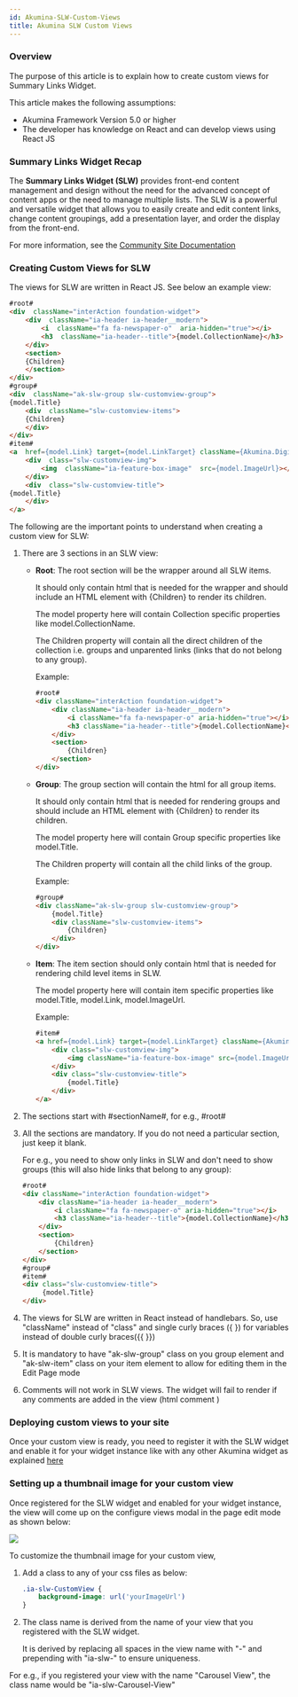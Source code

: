 ```yaml
---
id: Akumina-SLW-Custom-Views
title: Akumina SLW Custom Views
---
```

 

### Overview  

The purpose of this article is to explain how to create custom views for Summary Links Widget. 

This article makes the following assumptions:
* Akumina Framework Version 5.0 or higher
* The developer has knowledge on React and can develop views using React JS
  

### Summary Links Widget Recap 

The **Summary Links Widget (SLW)** provides front-end content management and design without the need for the advanced concept of content apps or the need to manage multiple lists. The SLW is a powerful and versatile widget that allows you to easily create and edit content links, change content groupings, add a presentation layer, and order the display from the front-end. 

For more information, see the [Community Site Documentation](https://community.akumina.com/knowledge-base/working-with-summary-links-widget/)  

### Creating Custom Views for SLW 

The views for SLW are written in React JS. See below an example view:

```HTML
#root#
<div  className="interAction foundation-widget">
	<div  className="ia-header ia-header__modern">
		<i  className="fa fa-newspaper-o"  aria-hidden="true"></i>
		<h3  className="ia-header--title">{model.CollectionName}</h3>
	</div>
	<section>
	{Children}
	</section>
</div>
#group#
<div  className="ak-slw-group slw-customview-group">
{model.Title}
	<div  className="slw-customview-items">
	{Children}
	</div>
</div>
#item#
<a  href={model.Link} target={model.LinkTarget} className={Akumina.Digispace.ConfigurationContext.IsSPAMode ? "ak-spalink ak-slw-item" : "ak-slw-item" } title={model.Tooltip}>
	<div  class="slw-customview-img">
		<img  className="ia-feature-box-image"  src={model.ImageUrl}></img>
	</div>
	<div  class="slw-customview-title">
{model.Title}
	</div>
</a>

``` 

The following are the important points to understand when creating a custom view for SLW:

 1. There are 3 sections in an SLW view:  
	 - **Root**: The root section will be the wrapper around all SLW items.

        It should only contain html that is needed for the wrapper and should include an HTML element with {Children} to render its children.
            
        The model property here will contain Collection specific properties like model.CollectionName.
            
        The Children property will contain all the direct children of the collection i.e. groups and unparented links (links that do not belong to any group).
		
        Example:

	    ```html
	    #root#
		<div className="interAction foundation-widget">
		    <div className="ia-header ia-header__modern">
		        <i className="fa fa-newspaper-o" aria-hidden="true"></i>
		        <h3 className="ia-header--title">{model.CollectionName}</h3>
		    </div>
		    <section>
		        {Children}
		    </section>
		</div>
	    ```
		     
	 - **Group**: The group section will contain the html for all group items.

        It should only contain html that is needed for rendering groups and should include an HTML element with {Children} to render its children.

        The model property here will contain Group specific properties like model.Title.

        The Children property will contain all the child links of the group.
        
        Example:

	    ```html
	    #group#
		<div className="ak-slw-group slw-customview-group">
		    {model.Title}
		    <div className="slw-customview-items">
		        {Children}
		    </div>
		</div>
	    ```
    
	 - **Item**: The item section should only contain html that is needed for rendering child level items in SLW.
    
        The model property here will contain item specific properties like model.Title, model.Link, model.ImageUrl.

        Example:

		```html
	    #item#
		<a href={model.Link} target={model.LinkTarget} className={Akumina.Digispace.ConfigurationContext.IsSPAMode ? "ak-spalink ak-slw-item" : "ak-slw-item" } title={model.Tooltip}>
		    <div class="slw-customview-img">
		        <img className="ia-feature-box-image" src={model.ImageUrl}></img>
		    </div>
		    <div class="slw-customview-title">
		        {model.Title}
		    </div>
		</a>
	    ```

 2. The sections start with #sectionName#, for e.g., #root#

 3. All the sections are mandatory. If you do not need a particular section, just keep it blank.

    For e.g., you need to show only links in SLW and don't need to show groups (this will also hide links that belong to any group):
    ```html
    #root#
    <div className="interAction foundation-widget">
        <div className="ia-header ia-header__modern">
            <i className="fa fa-newspaper-o" aria-hidden="true"></i>
            <h3 className="ia-header--title">{model.CollectionName}</h3>
        </div>
        <section>
            {Children}
        </section>
    </div>
    #group#
    #item#
    <div class="slw-customview-title">
         {model.Title}
    </div> 
    ```
 4. The views for SLW are written in React instead of handlebars. So, use "className" instead of "class" and single curly braces ({ }) for variables instead of double curly braces({{ }})

 5. It is mandatory to have "ak-slw-group" class on you group element and "ak-slw-item" class on your item element to allow for editing them in the Edit Page mode

 6. Comments will not work in SLW views. The widget will fail to render if any comments are added in the view (html comment <!--->)

### Deploying custom views to your site

Once your custom view is ready, you need to register it with the SLW widget and enable it for your widget instance like with any other Akumina widget as explained [here](https://community.akumina.com/knowledge-base/extending-a-widgets-view/)

### Setting up a thumbnail image for your custom view

Once registered for the SLW widget and enabled for your widget instance, the view will come up on the configure views modal in the page edit mode as shown below:

![](https://akuminadownloads.blob.core.windows.net/wiki/AkuminaDev/configure-slw-views.png)

To customize the thumbnail image for your custom view,

1. Add a class to any of your css files as below:

    ```css
    .ia-slw-CustomView {
        background-image: url('yourImageUrl')
    }
    ```

2. The class name is derived from the name of your view that you registered with the SLW widget.

    It is derived by replacing all spaces in the view name with "-" and prepending with "ia-slw-" to ensure uniqueness.

For e.g., if you registered your view with the name "Carousel View", the class name would be "ia-slw-Carousel-View" 
    
